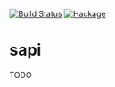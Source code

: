 [![Build Status](https://secure.travis-ci.org/sboosali/sapi.svg)](http://travis-ci.org/sboosali/sapi)
[![Hackage](https://img.shields.io/hackage/v/sapi.svg)](https://hackage.haskell.org/package/sapi)

# sapi

TODO